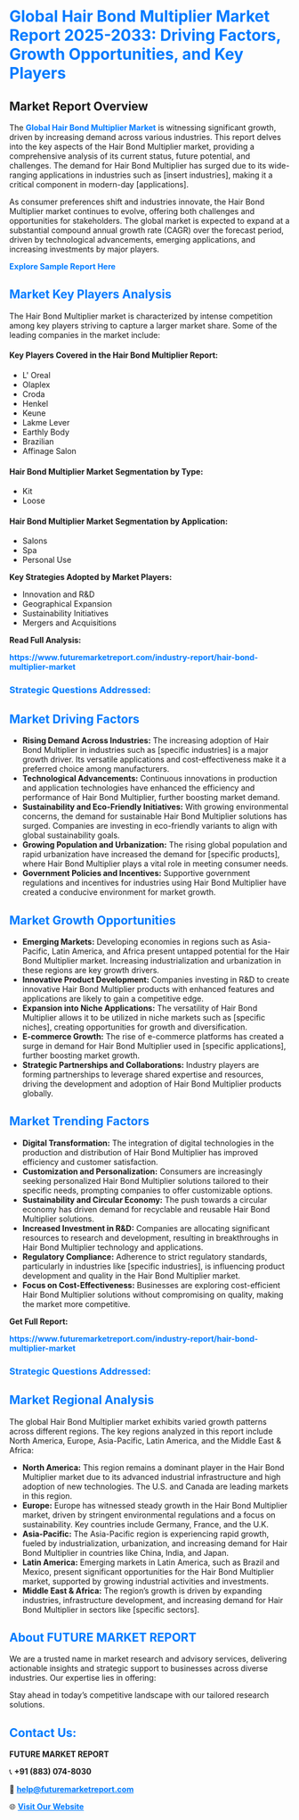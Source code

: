 <h1 style="color: #007BFF;">Global Hair Bond Multiplier Market Report 2025-2033: Driving Factors, Growth Opportunities, and Key Players</h1>

<section id="overview">
<h2>Market Report Overview</h2>
<p>The <a href="https://www.futuremarketreport.com/industry-report/hair-bond-multiplier-market" style="color: #007BFF; text-decoration: none;"><strong>Global Hair Bond Multiplier Market</strong></a> is witnessing significant growth, driven by increasing demand across various industries. This report delves into the key aspects of the Hair Bond Multiplier market, providing a comprehensive analysis of its current status, future potential, and challenges. The demand for Hair Bond Multiplier has surged due to its wide-ranging applications in industries such as [insert industries], making it a critical component in modern-day [applications].</p>
<p>As consumer preferences shift and industries innovate, the Hair Bond Multiplier market continues to evolve, offering both challenges and opportunities for stakeholders. The global market is expected to expand at a substantial compound annual growth rate (CAGR) over the forecast period, driven by technological advancements, emerging applications, and increasing investments by major players.</p>
</section>

<section id="overview">
<p><a href="https://www.futuremarketreport.com/request-sample/reportId=54372" style="color: #007BFF; text-decoration: none;"><strong>Explore Sample Report Here</strong></a></p>
</section>

<section id="key-players">
<h2 style="color: #007BFF;">Market Key Players Analysis</h2>
<p>The Hair Bond Multiplier market is characterized by intense competition among key players striving to capture a larger market share. Some of the leading companies in the market include:</p>
<h4>Key Players Covered in the Hair Bond Multiplier Report:</h4>
<ul><li>L&#039; Oreal</li><li>Olaplex</li><li>Croda</li><li>Henkel</li><li>Keune</li><li>Lakme Lever</li><li>Earthly Body</li><li>Brazilian</li><li>Affinage Salon</li></ul>
<h4>Hair Bond Multiplier Market Segmentation by Type:</h4>
<ul><li>Kit</li><li>Loose</li></ul>

<h4>Hair Bond Multiplier Market Segmentation by Application:</h4>
<ul><li>Salons</li><li>Spa</li><li>Personal Use</li></ul>
<p><strong>Key Strategies Adopted by Market Players:</strong></p>
<ul>
<li>Innovation and R&D</li>
<li>Geographical Expansion</li>
<li>Sustainability Initiatives</li>
<li>Mergers and Acquisitions</li>
</ul>
</section>

<section>
<p><strong>Read Full Analysis: </strong></p><a href="https://www.futuremarketreport.com/industry-report/hair-bond-multiplier-market" style="color: #007BFF; text-decoration: none;"><strong>https://www.futuremarketreport.com/industry-report/hair-bond-multiplier-market</strong></a>
<h3 style="color: #007BFF;">Strategic Questions Addressed:</h3>
</section>

<section id="driving-factors">
<h2 style="color: #007BFF;">Market Driving Factors</h2>
<ul>
<li><strong>Rising Demand Across Industries:</strong> The increasing adoption of Hair Bond Multiplier in industries such as [specific industries] is a major growth driver. Its versatile applications and cost-effectiveness make it a preferred choice among manufacturers.</li>
<li><strong>Technological Advancements:</strong> Continuous innovations in production and application technologies have enhanced the efficiency and performance of Hair Bond Multiplier, further boosting market demand.</li>
<li><strong>Sustainability and Eco-Friendly Initiatives:</strong> With growing environmental concerns, the demand for sustainable Hair Bond Multiplier solutions has surged. Companies are investing in eco-friendly variants to align with global sustainability goals.</li>
<li><strong>Growing Population and Urbanization:</strong> The rising global population and rapid urbanization have increased the demand for [specific products], where Hair Bond Multiplier plays a vital role in meeting consumer needs.</li>
<li><strong>Government Policies and Incentives:</strong> Supportive government regulations and incentives for industries using Hair Bond Multiplier have created a conducive environment for market growth.</li>
</ul>
</section>

<section id="growth-opportunities">
<h2 style="color: #007BFF;">Market Growth Opportunities</h2>
<ul>
<li><strong>Emerging Markets:</strong> Developing economies in regions such as Asia-Pacific, Latin America, and Africa present untapped potential for the Hair Bond Multiplier market. Increasing industrialization and urbanization in these regions are key growth drivers.</li>
<li><strong>Innovative Product Development:</strong> Companies investing in R&D to create innovative Hair Bond Multiplier products with enhanced features and applications are likely to gain a competitive edge.</li>
<li><strong>Expansion into Niche Applications:</strong> The versatility of Hair Bond Multiplier allows it to be utilized in niche markets such as [specific niches], creating opportunities for growth and diversification.</li>
<li><strong>E-commerce Growth:</strong> The rise of e-commerce platforms has created a surge in demand for Hair Bond Multiplier used in [specific applications], further boosting market growth.</li>
<li><strong>Strategic Partnerships and Collaborations:</strong> Industry players are forming partnerships to leverage shared expertise and resources, driving the development and adoption of Hair Bond Multiplier products globally.</li>
</ul>
</section>

<section id="trending-factors">
<h2 style="color: #007BFF;">Market Trending Factors</h2>
<ul>
<li><strong>Digital Transformation:</strong> The integration of digital technologies in the production and distribution of Hair Bond Multiplier has improved efficiency and customer satisfaction.</li>
<li><strong>Customization and Personalization:</strong> Consumers are increasingly seeking personalized Hair Bond Multiplier solutions tailored to their specific needs, prompting companies to offer customizable options.</li>
<li><strong>Sustainability and Circular Economy:</strong> The push towards a circular economy has driven demand for recyclable and reusable Hair Bond Multiplier solutions.</li>
<li><strong>Increased Investment in R&D:</strong> Companies are allocating significant resources to research and development, resulting in breakthroughs in Hair Bond Multiplier technology and applications.</li>
<li><strong>Regulatory Compliance:</strong> Adherence to strict regulatory standards, particularly in industries like [specific industries], is influencing product development and quality in the Hair Bond Multiplier market.</li>
<li><strong>Focus on Cost-Effectiveness:</strong> Businesses are exploring cost-efficient Hair Bond Multiplier solutions without compromising on quality, making the market more competitive.</li>
</ul>
</section>

<section>
<p><strong>Get Full Report: </strong></p><a href="https://www.futuremarketreport.com/industry-report/hair-bond-multiplier-market" style="color: #007BFF; text-decoration: none;"><strong>https://www.futuremarketreport.com/industry-report/hair-bond-multiplier-market</strong></a>
<h3 style="color: #007BFF;">Strategic Questions Addressed:</h3>
</section>


<section id="regional-analysis">
<h2 style="color: #007BFF;">Market Regional Analysis</h2>
<p>The global Hair Bond Multiplier market exhibits varied growth patterns across different regions. The key regions analyzed in this report include North America, Europe, Asia-Pacific, Latin America, and the Middle East & Africa:</p>
<ul>
<li><strong>North America:</strong> This region remains a dominant player in the Hair Bond Multiplier market due to its advanced industrial infrastructure and high adoption of new technologies. The U.S. and Canada are leading markets in this region.</li>
<li><strong>Europe:</strong> Europe has witnessed steady growth in the Hair Bond Multiplier market, driven by stringent environmental regulations and a focus on sustainability. Key countries include Germany, France, and the U.K.</li>
<li><strong>Asia-Pacific:</strong> The Asia-Pacific region is experiencing rapid growth, fueled by industrialization, urbanization, and increasing demand for Hair Bond Multiplier in countries like China, India, and Japan.</li>
<li><strong>Latin America:</strong> Emerging markets in Latin America, such as Brazil and Mexico, present significant opportunities for the Hair Bond Multiplier market, supported by growing industrial activities and investments.</li>
<li><strong>Middle East & Africa:</strong> The region’s growth is driven by expanding industries, infrastructure development, and increasing demand for Hair Bond Multiplier in sectors like [specific sectors].</li>
</ul>
</section>

<footer>
<h2 style="color: #007BFF;">About FUTURE MARKET REPORT</h2>
<p>We are a trusted name in market research and advisory services, delivering actionable insights and strategic support to businesses across diverse industries. Our expertise lies in offering:</p>

<p>Stay ahead in today’s competitive landscape with our tailored research solutions.</p>

<h2 style="color: #007BFF;">Contact Us:</h2>
<p><strong>FUTURE MARKET REPORT</strong></p>
<p>📞 <strong>+91 (883) 074-8030</strong></p>
<p>📧 <strong><a href="mailto:help@futuremarketreport.com" style="color: #007BFF;">help@futuremarketreport.com</a></strong></p>
<p>🌐 <strong><a href="https://www.futuremarketreport.com/" style="color: #007BFF;">Visit Our Website</a></strong></p>
</footer>